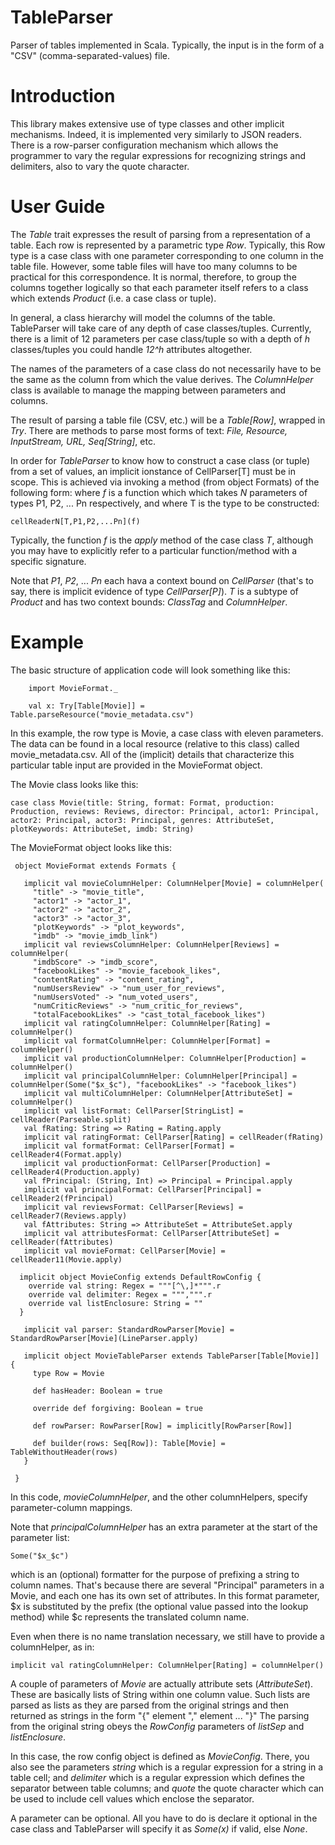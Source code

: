 # TableParser
Parser of tables implemented in Scala.
Typically, the input is in the form of a 
 "CSV" (comma-separated-values) file.

Introduction
============

This library makes extensive use of type classes and other implicit mechanisms.
Indeed, it is implemented very similarly to JSON readers.
There is a row-parser configuration mechanism which allows
the programmer to vary the regular expressions for recognizing
strings and delimiters, also to vary the quote character.

User Guide
==========

The _Table_ trait expresses the result of parsing from a representation of a table.
Each row is represented by a parametric type _Row_.
Typically, this Row type is a case class with one parameter corresponding to one column in the table file.
However, some table files will have too many columns to be practical for this correspondence.
It is normal, therefore, to group the columns together logically so that each parameter itself refers to
a class which extends _Product_ (i.e. a case class or tuple).

In general, a class hierarchy will model the columns of the table.
TableParser will take care of any depth of case classes/tuples.
Currently, there is a limit of 12 parameters per case class/tuple so with a depth of _h_ classes/tuples you could
handle _12^h_ attributes altogether.

The names of the parameters of a case class do not necessarily have to be the same as the column from which the value derives.
The _ColumnHelper_ class is available to manage the mapping between parameters and columns.

The result of parsing a table file (CSV, etc.) will be a _Table[Row]_, wrapped in _Try_.
There are methods to parse most forms of text: _File, Resource, InputStream, URL, Seq[String]_, etc.

In order for _TableParser_ to know how to construct a case class (or tuple) from a set of values,
an implicit ionstance of CellParser[T] must be in scope.
This is achieved via invoking a method (from object Formats) of the following form:
where _f_ is a function which which takes _N_ parameters of types P1, P2, ... Pn respectively,
and where T is the type to be constructed:

    cellReaderN[T,P1,P2,...Pn](f)
 
Typically, the function _f_ is the _apply_ method of the case class _T_,
although you may have to explicitly refer to a particular function/method with a specific signature.

Note that _P1_, _P2_, ... _Pn_ each hava a context bound on _CellParser_ (that's to say, there is implicit
evidence of type _CellParser[P]_).
_T_ is a subtype of _Product_ and has two context bounds: _ClassTag_ and _ColumnHelper_.

Example
=======

The basic structure of application code will look something like this:

        import MovieFormat._
    
        val x: Try[Table[Movie]] = Table.parseResource("movie_metadata.csv")
     
In this example, the row type is Movie, a case class with eleven parameters.
The data can be found in a local resource (relative to this class) called movie_metadata.csv.
All of the (implicit) details that characterize this particular table input are provided
in the MovieFormat object.

The Movie class looks like this:

    case class Movie(title: String, format: Format, production: Production, reviews: Reviews, director: Principal, actor1: Principal, actor2: Principal, actor3: Principal, genres: AttributeSet, plotKeywords: AttributeSet, imdb: String)

The MovieFormat object looks like this:

     object MovieFormat extends Formats {
     
       implicit val movieColumnHelper: ColumnHelper[Movie] = columnHelper(
         "title" -> "movie_title",
         "actor1" -> "actor_1",
         "actor2" -> "actor_2",
         "actor3" -> "actor_3",
         "plotKeywords" -> "plot_keywords",
         "imdb" -> "movie_imdb_link")
       implicit val reviewsColumnHelper: ColumnHelper[Reviews] = columnHelper(
         "imdbScore" -> "imdb_score",
         "facebookLikes" -> "movie_facebook_likes",
         "contentRating" -> "content_rating",
         "numUsersReview" -> "num_user_for_reviews",
         "numUsersVoted" -> "num_voted_users",
         "numCriticReviews" -> "num_critic_for_reviews",
         "totalFacebookLikes" -> "cast_total_facebook_likes")
       implicit val ratingColumnHelper: ColumnHelper[Rating] = columnHelper()
       implicit val formatColumnHelper: ColumnHelper[Format] = columnHelper()
       implicit val productionColumnHelper: ColumnHelper[Production] = columnHelper()
       implicit val principalColumnHelper: ColumnHelper[Principal] = columnHelper(Some("$x_$c"), "facebookLikes" -> "facebook_likes")
       implicit val multiColumnHelper: ColumnHelper[AttributeSet] = columnHelper()
       implicit val listFormat: CellParser[StringList] = cellReader(Parseable.split)
       val fRating: String => Rating = Rating.apply
       implicit val ratingFormat: CellParser[Rating] = cellReader(fRating)
       implicit val formatFormat: CellParser[Format] = cellReader4(Format.apply)
       implicit val productionFormat: CellParser[Production] = cellReader4(Production.apply)
       val fPrincipal: (String, Int) => Principal = Principal.apply
       implicit val principalFormat: CellParser[Principal] = cellReader2(fPrincipal)
       implicit val reviewsFormat: CellParser[Reviews] = cellReader7(Reviews.apply)
       val fAttributes: String => AttributeSet = AttributeSet.apply
       implicit val attributesFormat: CellParser[AttributeSet] = cellReader(fAttributes)
       implicit val movieFormat: CellParser[Movie] = cellReader11(Movie.apply)
     
      implicit object MovieConfig extends DefaultRowConfig {
        override val string: Regex = """[^\,]*""".r
        override val delimiter: Regex = """,""".r
        override val listEnclosure: String = ""
      }
     
       implicit val parser: StandardRowParser[Movie] = StandardRowParser[Movie](LineParser.apply)
     
       implicit object MovieTableParser extends TableParser[Table[Movie]] {
         type Row = Movie
     
         def hasHeader: Boolean = true
     
         override def forgiving: Boolean = true
     
         def rowParser: RowParser[Row] = implicitly[RowParser[Row]]
     
         def builder(rows: Seq[Row]): Table[Movie] = TableWithoutHeader(rows)
       }
     
     }

In this code,
_movieColumnHelper_, and the other columnHelpers, specify parameter-column mappings.

Note that _principalColumnHelper_ has an extra parameter at the start of the parameter list:
    
    Some("$x_$c")
    
which is an (optional) formatter for the purpose of prefixing a string to column names.
That's because there are several "Principal" parameters in a Movie, and each one has its own set of attributes. 
In this format parameter, $x is substituted by the prefix (the optional value passed into the lookup method)
while $c represents the translated column name.

Even when there is no name translation necessary, we still have to provide a columnHelper, as in:

    implicit val ratingColumnHelper: ColumnHelper[Rating] = columnHelper()

A couple of parameters of _Movie_ are actually attribute sets (_AttributeSet_).
These are basically lists of String within one column value.
Such lists are parsed as lists as they are parsed from the original strings and then returned as strings
in the form "{" element "," element ... "}"
The parsing from the original string obeys the _RowConfig_ parameters of _listSep_ and _listEnclosure_.

In this case, the row config object is defined as _MovieConfig_.
There, you also see the parameters _string_ which is a regular expression for a string in a table cell;
and _delimiter_ which is a regular expression which defines the separator between table columns;
and _quote_ the quote character which can be used to include cell values which enclose the separator.

A parameter can be optional.
All you have to do is declare it optional in the case class and TableParser will specify it as _Some(x)_ if valid, else _None_.